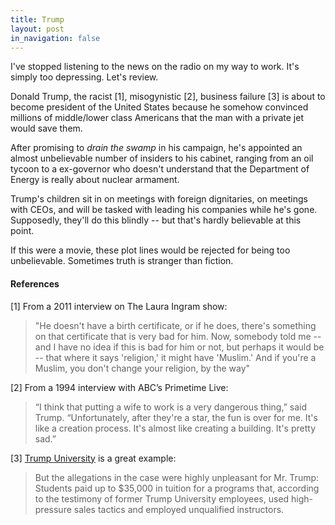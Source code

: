```yaml
---
title: Trump
layout: post
in_navigation: false
---
```


I've stopped listening to the news on the radio on my way to work. It's simply too depressing. Let's review.

Donald Trump, the racist [1], misogynistic [2], business failure [3] is about to become president of the United States because he somehow convinced millions of middle/lower class Americans that the man with a private jet would save them.

After promising to *drain the swamp* in his campaign, he's appointed an almost unbelievable number of insiders to his cabinet, ranging from an oil tycoon to a ex-governor who doesn't understand that the Department of Energy is really about nuclear armament.

Trump's children sit in on meetings with foreign dignitaries, on meetings with CEOs, and will be tasked with leading his companies while he's gone. Supposedly, they'll do this blindly -- but that's hardly believable at this point.

If this were a movie, these plot lines would be rejected for being too unbelievable. Sometimes truth is stranger than fiction.

#### References

[1] From a 2011 interview on The Laura Ingram show:

> "He doesn't have a birth certificate, or if he does, there's something on that certificate that is very bad for him. Now, somebody told me -- and I have no idea if this is bad for him or not, but perhaps it would be -- that where it says 'religion,' it might have 'Muslim.' And if you're a Muslim, you don't change your religion, by the way"

[2] From a 1994 interview with ABC’s Primetime Live:

>“I think that putting a wife to work is a very dangerous thing,” said Trump. “Unfortunately, after they're a star, the fun is over for me. It's like a creation process. It's almost like creating a building. It's pretty sad.”

[3] [Trump University](http://www.nytimes.com/2016/11/19/us/politics/trump-university.html) is a great example:

> But the allegations in the case were highly unpleasant for Mr. Trump: Students paid up to $35,000 in tuition for a programs that, according to the testimony of former Trump University employees, used high-pressure sales tactics and employed unqualified instructors.
